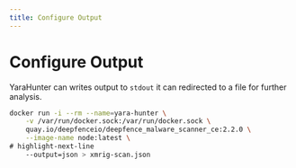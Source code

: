```yaml
---
title: Configure Output
---
```



# Configure Output

YaraHunter can writes output to `stdout` it can redirected to a file for further analysis.

```bash
docker run -i --rm --name=yara-hunter \
    -v /var/run/docker.sock:/var/run/docker.sock \
    quay.io/deepfenceio/deepfence_malware_scanner_ce:2.2.0 \
    --image-name node:latest \
# highlight-next-line
    --output=json > xmrig-scan.json
```
